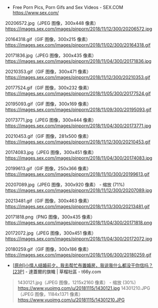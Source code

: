 
- Free Porn Pics, Porn Gifs and Sex Videos - SEX.COM  https://www.sex.com/

20206572.jpg（JPEG 图像，300x448 像素）  https://images.sex.com/images/pinporn/2018/11/12/300/20206572.jpg

20164318.gif（GIF 图像，300x215 像素）  https://images.sex.com/images/pinporn/2018/11/02/300/20164318.gif

20171836.jpg（JPEG 图像，300x435 像素）  https://images.sex.com/images/pinporn/2018/11/04/300/20171836.jpg

20210353.gif（GIF 图像，300x471 像素）  https://images.sex.com/images/pinporn/2018/11/12/300/20210353.gif

20177524.gif（GIF 图像，300x232 像素）  https://images.sex.com/images/pinporn/2018/11/05/300/20177524.gif

20195093.gif（GIF 图像，300x169 像素）  https://images.sex.com/images/pinporn/2018/11/09/300/20195093.gif

20173771.jpg（JPEG 图像，300x444 像素）  https://images.sex.com/images/pinporn/2018/11/04/300/20173771.jpg

20210453.gif（GIF 图像，281x500 像素）  https://images.sex.com/images/pinporn/2018/11/12/300/20210453.gif

20174083.jpg（JPEG 图像，300x451 像素）  https://images.sex.com/images/pinporn/2018/11/04/300/20174083.jpg

20199613.gif（GIF 图像，250x366 像素）  https://images.sex.com/images/pinporn/2018/11/10/300/20199613.gif

20207089.jpg（JPEG 图像，300x920 像素） - 缩放 (71%)  https://images.sex.com/images/pinporn/2018/11/12/300/20207089.jpg

20213481.gif（GIF 图像，300x463 像素）  https://images.sex.com/images/pinporn/2018/11/13/300/20213481.gif

20171818.png（PNG 图像，300x435 像素）  https://images.sex.com/images/pinporn/2018/11/04/300/20171818.png

20172072.jpg（JPEG 图像，300x451 像素）  https://images.sex.com/images/pinporn/2018/11/04/300/20172072.jpg

20180259.gif（GIF 图像，300x186 像素）  https://images.sex.com/images/pinporn/2018/11/06/300/20180259.gif

- [[原创]小情人结婚前夕，我去帮忙布置婚房，我说我什么都没干你信吗？[23P]](https://t66y.com/htm_data/16/1812/3341207.html) - 達蓋爾的旗幟 | 草榴社區 - t66y.com

> 1430121.jpg（JPEG 图像，1215x2160 像素） - 缩放 (30%)  https://www.yuoimg.com/u/20181115/1430121.jpg
> 14301210.JPG（JPEG 图像，1184x1371 像素）  https://www.yuoimg.com/u/20181115/14301210.JPG
